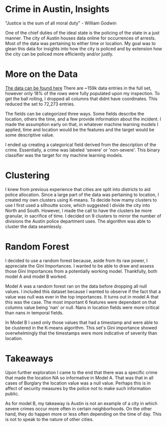 # Crime in Austin, Insights
"Justice is the sum of all moral duty" - William Godwin

One of the chief duties of the ideal state is the policing of the state in a just manner. The city of Austin houses data online for occurrences of arrests. Most of the data was pertaining to either time or location. My goal was to glean this data for insights into how the city is policed and by extension how the city can be policed more efficiently and/or justly. 
# More on the Data
[The data can be found here](https://www.kaggle.com/jboysen/austin-crime) There are ~159k data entries in the full set, however only 18% of the rows were fully populated upon my inspection. To get the ball rolling, I dropped all columns that didnt have coordinates. This reduced the set to 72,273 entries. 

The fields can be categorized three ways. Some fields describe the location, others the time, and a few provide information about the incident. I made the assumption early on that, in whatever machine learning models I applied, time and location would be the features and the target would be some descriptive value.

I ended up creating a categorical field derived from the description of the crime. Essentially, a crime was labeled 'severe' or 'non-severe'. This binary classifier was the target for my machine learning models. 
# Clustering
I knew from previous experience that cities are split into districts to aid police allocation. Since a large part of the data was pertaining to location, I created my own clusters using K-means. To decide how mamy clusters to use I first used a silhoutte score, which suggested I divide the city into North and South. However, I made the call to have the clusters be more granular, in sacrifice of time. I decided on 9 clusters to mirror the number of divisions the Austin police department uses. The algorithm was able to cluster the data seamlessly.
# Random Forest
I decided to use a random forest because, aside from its raw power, I appreciate the Gini Importances. I wanted to be able to draw and assess those Gini Importances from a potentially working model. Thankfully, both model A and model B worked. 

Model A was a random forest ran on the data before dropping all null values. I included this dataset because I wanted to observe if the fact that a value was null was ever in the top importances. It turns out in model A that this was the case. The most important 6 features were dependant on that columns value being 'nan' or null. Nans in location fields were more critical than nans in temporal fields. 

In Model B I used only those values that had a timestamp and were able to be clustered in the K-means algorithm. This set's Gini importance showed overwhelmingly that the timestamps were more indicative of severity than location. 
# Takeaways
Upon further exploration I came to the end that there was a specific crime that made the location NA so informative in Model A. That was that in all cases of Burglary the location value was a null value. Perhaps this is in affect of security measures by the police not to make such information public. 

As for model B, my takeaway is Austin is not an example of a city in which severe crimes occur more often in certain neighborhoods. On the other hand, they do happen more or less often depending on the time of day. This is not to speak to the nature of other cities.
